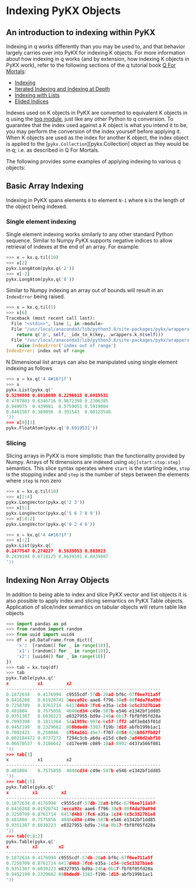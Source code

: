 # Indexing PyKX Objects

## An introduction to indexing within PyKX

Indexing in q works differently than you may be used to, and that behavior largely carries over into PyKX for indexing K objects. For more information about how indexing in q works (and by extension, how indexing K objects in PyKX work), refer to the following sections of the q tutorial book [Q For Mortals](https://code.kx.com/q4m3/):

- [Indexing](https://code.kx.com/q4m3/3_Lists/#34-indexing)
- [Iterated Indexing and Indexing at Depth](https://code.kx.com/q4m3/3_Lists/#38-iterated-indexing-and-indexing-at-depth)
- [Indexing with Lists](https://code.kx.com/q4m3/3_Lists/#39-indexing-with-lists)
- [Elided Indices](https://code.kx.com/q4m3/3_Lists/#310-elided-indices)

Indexes used on K objects in PyKX are converted to equivalent K objects in q using the [toq module](../../api/pykx-q-data/toq.md), just like any other Python to q conversion. To guarantee that the index used against a K object is what you intend it to be, you may perform the conversion of the index yourself before applying it. When K objects are used as the index for another K object, the index object is applied to the [`pykx.Collection`][pykx.Collection] object as they would be in q; i.e. as described in Q For Mortals.

The following provides some examples of applying indexing to various q objects:

## Basic Array Indexing

Indexing in PyKX spans elements `0` to element `N-1` where `N` is the length of the object being indexed. 

### Single element indexing

Single element indexing works similarly to any other standard Python sequence. Similar to Numpy PyKX supports negative indices to allow retrieval of indexes at the end of an array. For example:

```python
>>> x = kx.q.til(10)
>>> x[2]
pykx.LongAtom(pykx.q('2'))
>>> x[-2]
pykx.LongAtom(pykx.q('8'))
```

Similar to Numpy indexing an array out of bounds will result in an `IndexError` being raised.

```python
>>> x = kx.q.til(5)
>>> x[6]
Traceback (most recent call last):
  File "<stdin>", line 1, in <module>
  File "/usr/local/anaconda3/lib/python3.8/site-packages/pykx/wrappers.py", line 1165, in __getitem__
    return q('@', self, _idx_to_k(key, _wrappers.k_n(self)))
  File "/usr/local/anaconda3/lib/python3.8/site-packages/pykx/wrappers.py", line 212, in _idx_to_k
    raise IndexError('index out of range')
IndexError: index out of range
```

N Dimensional list arrays can also be manipulated using single element indexing as follows

```python
>>> x = kx.q('4 4#16?1f')
>>> x
pykx.List(pykx.q('
0.5294808 0.6916099 0.2296615 0.6919531 
0.4707883 0.6346716 0.9672398 0.2306385 
0.949975  0.439081  0.5759051 0.5919004 
0.8481567 0.389056  0.391543  0.08123546
'))
>>> x[0][3]
pykx.FloatAtom(pykx.q('0.6919531'))
```

### Slicing

Slicing arrays in PyKX is more simplistic than the functionality provided by Numpy. Arrays of N dimensions are indexed using `obj[start:stop:step]` semantics. This slice syntax operates where `start` is the starting index, `stop` is the stopping index and `step` is the number of steps between the elements where `step` is non zero

```python
>>> x = kx.q.til(10)
>>> x[2:4]
pykx.LongVector(pykx.q('2 3'))
>>> x[5:]
pykx.LongVector(pykx.q('5 6 7 8 9'))
>>> x[:8:2]
pykx.LongVector(pykx.q('0 2 4 6'))

>>> x = kx.q('4 4#16?1f')
>>> x[:2]
pykx.List(pykx.q('
0.1477547 0.274227  0.5635053 0.883823 
0.2439194 0.6718125 0.8639591 0.8439807
'))
```

## Indexing Non Array Objects

In addition to being able to index and slice PyKX vector and list objects it is also possible to apply index and slicing semantics on PyKX Table objects. Application of slice/index semantics on tabular objects will return table like objects

```python
>>> import pandas as pd
>>> from random import random
>>> from uuid import uuid4
>>> df = pd.DataFrame.from_dict({
    'x':  [random() for _ in range(10)],
    'x1': [random() for _ in range(10)],
    'x2': [uuid4() for _ in range(10)]
})
>>> tab = kx.toq(df)
>>> tab
pykx.Table(pykx.q('
x           x1         x2                                  
-----------------------------------------------------------
0.1872634   0.4176994  c9555cdf-57db-28a8-bf6c-67f6ee711a5f
0.8416288   0.01920741 3ecca92c-aae6-f796-38c9-80f4da70a89d
0.7250709   0.8761714  6417d4b3-3fc6-e35a-1c34-8c5c3327b1e8
0.481804    0.7575856  4040cd34-c49e-587b-e546-e1342bf1dd85
0.9351307   0.6030223  e8327955-bd9a-246a-0b17-fbf8f05fd28a
0.7093398   0.1811364  54a1959c-997c-6c57-1ff2-a0f3e845f01d
0.9452199   0.2329662  008bded0-3383-f19b-1d18-abfb199b1ac1
0.7092423   0.250046   6f54a161-49e7-f707-0054-626b867fb02f
0.002184472 0.0737272  f294c3cb-a6da-e15d-c8e0-3a848d2abf10
0.06670537  0.3186642  cd17ee98-c089-10a3-8992-d437a566f081
'))
>>> tab[3]
x           x1         x2
-----------------------------------------------------------
0.481804    0.7575856  4040cd34-c49e-587b-e546-e1342bf1dd85
'))
>>> tab[:5]
pykx.Table(pykx.q('
x         x1         x2                                  
---------------------------------------------------------
0.1872634 0.4176994  c9555cdf-57db-28a8-bf6c-67f6ee711a5f
0.8416288 0.01920741 3ecca92c-aae6-f796-38c9-80f4da70a89d
0.7250709 0.8761714  6417d4b3-3fc6-e35a-1c34-8c5c3327b1e8
0.481804  0.7575856  4040cd34-c49e-587b-e546-e1342bf1dd85
0.9351307 0.6030223  e8327955-bd9a-246a-0b17-fbf8f05fd28a
'))
>>> tab[0:8:2]
pykx.Table(pykx.q('
x         x1        x2                                  
--------------------------------------------------------
0.1872634 0.4176994 c9555cdf-57db-28a8-bf6c-67f6ee711a5f
0.7250709 0.8761714 6417d4b3-3fc6-e35a-1c34-8c5c3327b1e8
0.9351307 0.6030223 e8327955-bd9a-246a-0b17-fbf8f05fd28a
0.9452199 0.2329662 008bded0-3383-f19b-1d18-abfb199b1ac1
'))
```

